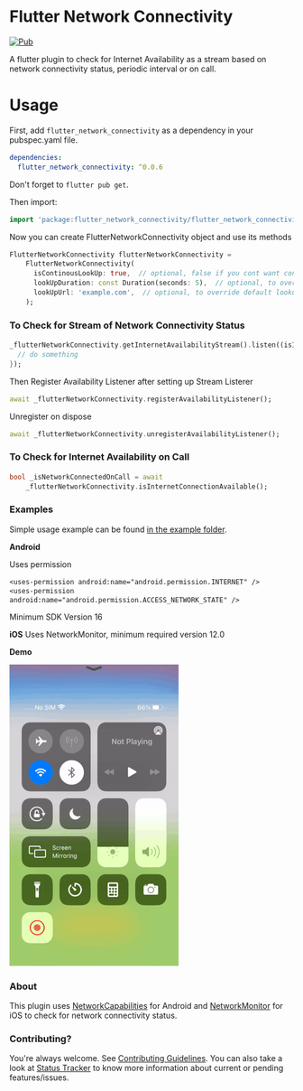 # Flutter Network Connectivity

[![Pub](https://img.shields.io/badge/pub-v0.0.6-orange)](https://pub.dev/packages/flutter_network_connectivity)

A flutter plugin to check for Internet Availability as a stream based on network connectivity status, periodic interval or on call.

# Usage

First, add `flutter_network_connectivity` as a dependency in your pubspec.yaml file.

```yaml
dependencies:
  flutter_network_connectivity: ^0.0.6
```

Don't forget to `flutter pub get`.

Then import:

```dart
import 'package:flutter_network_connectivity/flutter_network_connectivity.dart';
```

Now you can create FlutterNetworkConnectivity object and use its methods

```dart
FlutterNetworkConnectivity flutterNetworkConnectivity =
    FlutterNetworkConnectivity(
	  isContinousLookUp: true,  // optional, false if you cont want continous lookup
	  lookUpDuration: const Duration(seconds: 5),  // optional, to override default lookup duration
	  lookUpUrl: 'example.com',  // optional, to override default lookup url
	);
```
### To Check for Stream of Network Connectivity Status
```dart
_flutterNetworkConnectivity.getInternetAvailabilityStream().listen((isInternetAvailable) {
  // do something
});
```

Then Register Availability Listener after setting up Stream Listerer

```dart
await _flutterNetworkConnectivity.registerAvailabilityListener();
```

Unregister on dispose

```dart
await _flutterNetworkConnectivity.unregisterAvailabilityListener();
```

### To Check for Internet Availability on Call

```dart
bool _isNetworkConnectedOnCall = await
    _flutterNetworkConnectivity.isInternetConnectionAvailable();
```

### Examples
Simple usage example can be found [in the example folder](example/lib/main.dart).

**Android**

Uses permission

```
<uses-permission android:name="android.permission.INTERNET" />
<uses-permission android:name="android.permission.ACCESS_NETWORK_STATE" />
```

Minimum SDK Version 16

**iOS**
Uses NetworkMonitor, minimum required version 12.0

**Demo**

![Screenshot](https://raw.githubusercontent.com/praveen-gm/flutter_network_connectivity/main/screenshots/demo.gif "Sample Gif")

### About
This plugin uses [NetworkCapabilities](https://developer.android.com/reference/android/net/NetworkCapabilities) for Android and [NetworkMonitor](https://developer.apple.com/documentation/network) for iOS to check for network connectivity status.


### Contributing?
You're always welcome. See [Contributing Guidelines](CONTRIBUTING.md). You can also take a look at [Status Tracker](https://github.com/praveen-gm/flutter_network_connectivity/projects/1) to know more information about current or pending features/issues.